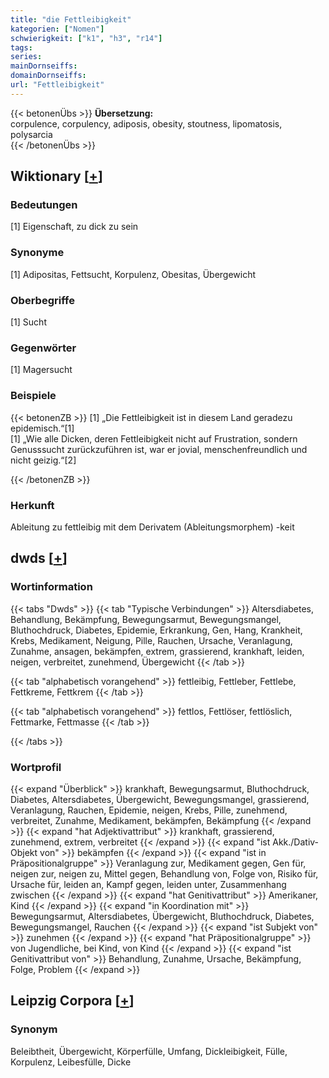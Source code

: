 ```yaml
---
title: "die Fettleibigkeit"
kategorien: ["Nomen"]
schwierigkeit: ["k1", "h3", "r14"]
tags:
series:
mainDornseiffs:
domainDornseiffs:
url: "Fettleibigkeit"
---
```


{{< betonenÜbs >}}
**Übersetzung:**  
corpulence, corpulency, adiposis, obesity, stoutness, lipomatosis, polysarcia  
{{< /betonenÜbs >}}

## Wiktionary [[+](https://de.wiktionary.org/wiki/Fettleibigkeit)]

### Bedeutungen
[1] Eigenschaft, zu dick zu sein  

### Synonyme
[1] Adipositas, Fettsucht, Korpulenz, Obesitas, Übergewicht  

### Oberbegriffe
[1] Sucht  

### Gegenwörter
[1] Magersucht  

### Beispiele
{{< betonenZB >}}
[1] „Die Fettleibigkeit ist in diesem Land geradezu epidemisch.“[1]  
[1] „Wie alle Dicken, deren Fettleibigkeit nicht auf Frustration, sondern Genusssucht zurückzuführen ist, war er jovial, menschenfreundlich und nicht geizig.“[2]  

{{< /betonenZB >}}
### Herkunft
Ableitung zu fettleibig mit dem Derivatem (Ableitungsmorphem) -keit  



## dwds [[+](https://www.dwds.de/wb/Fettleibigkeit)]

### Wortinformation
{{< tabs "Dwds" >}}
{{< tab "Typische Verbindungen" >}}
Altersdiabetes, Behandlung, Bekämpfung, Bewegungsarmut, Bewegungsmangel, Bluthochdruck, Diabetes, Epidemie, Erkrankung, Gen, Hang, Krankheit, Krebs, Medikament, Neigung, Pille, Rauchen, Ursache, Veranlagung, Zunahme, ansagen, bekämpfen, extrem, grassierend, krankhaft, leiden, neigen, verbreitet, zunehmend, Übergewicht
{{< /tab >}}

{{< tab "alphabetisch vorangehend" >}}
fettleibig, Fettleber, Fettlebe, Fettkreme, Fettkrem
{{< /tab >}}

{{< tab "alphabetisch vorangehend" >}}
fettlos, Fettlöser, fettlöslich, Fettmarke, Fettmasse
{{< /tab >}}

{{< /tabs >}}

### Wortprofil
{{< expand "Überblick" >}} krankhaft, Bewegungsarmut, Bluthochdruck, Diabetes, Altersdiabetes, Übergewicht, Bewegungsmangel, grassierend, Veranlagung, Rauchen, Epidemie, neigen, Krebs, Pille, zunehmend, verbreitet, Zunahme, Medikament, bekämpfen, Bekämpfung {{< /expand >}}
{{< expand "hat Adjektivattribut" >}} krankhaft, grassierend, zunehmend, extrem, verbreitet {{< /expand >}}
{{< expand "ist Akk./Dativ-Objekt von" >}} bekämpfen {{< /expand >}}
{{< expand "ist in Präpositionalgruppe" >}} Veranlagung zur, Medikament gegen, Gen für, neigen zur, neigen zu, Mittel gegen, Behandlung von, Folge von, Risiko für, Ursache für, leiden an, Kampf gegen, leiden unter, Zusammenhang zwischen {{< /expand >}}
{{< expand "hat Genitivattribut" >}} Amerikaner, Kind {{< /expand >}}
{{< expand "in Koordination mit" >}} Bewegungsarmut, Altersdiabetes, Übergewicht, Bluthochdruck, Diabetes, Bewegungsmangel, Rauchen {{< /expand >}}
{{< expand "ist Subjekt von" >}} zunehmen {{< /expand >}}
{{< expand "hat Präpositionalgruppe" >}} von Jugendliche, bei Kind, von Kind {{< /expand >}}
{{< expand "ist Genitivattribut von" >}} Behandlung, Zunahme, Ursache, Bekämpfung, Folge, Problem {{< /expand >}}

## Leipzig Corpora [[+](https://corpora.uni-leipzig.de/en/res?word=Fettleibigkeit&corpusId=deu_newscrawl-public_2018)]


### Synonym
Beleibtheit, Übergewicht, Körperfülle, Umfang, Dickleibigkeit, Fülle, Korpulenz, Leibesfülle, Dicke


